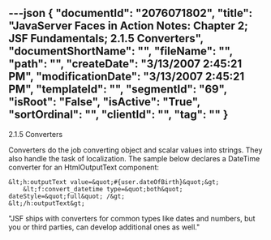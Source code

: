 ---json
{
  "documentId": "2076071802",
  "title": "JavaServer Faces in Action Notes: Chapter 2; JSF Fundamentals; 2.1.5 Converters",
  "documentShortName": "",
  "fileName": "",
  "path": "",
  "createDate": "3/13/2007 2:45:21 PM",
  "modificationDate": "3/13/2007 2:45:21 PM",
  "templateId": "",
  "segmentId": "69",
  "isRoot": "False",
  "isActive": "True",
  "sortOrdinal": "",
  "clientId": "",
  "tag": ""
}
---

2.1.5 Converters

Converters do the job converting object and scalar values into strings. They also handle the task of localization. The sample below declares a DateTime converter for an HtmlOutputText component:

    &lt;h:outputText value=&quot;#{user.dateOfBirth}&quot;&gt;
        &lt;f:convert_datetime type=&quot;both&quot; dateStyle=&quot;full&quot; /&gt;
    &lt;/h:outputText&gt;

&quot;JSF ships with converters for common types like dates and numbers, but you or third parties, can develop additional ones as well.&quot;
